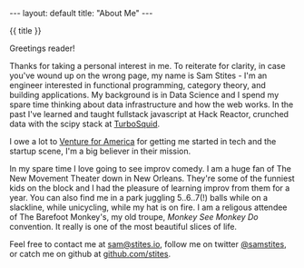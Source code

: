 --- layout: default title: "About Me" ---

{{ title }}

Greetings reader!

Thanks for taking a personal interest in me. To reiterate for clarity, in case you've
wound up on the wrong page, my name is Sam Stites - I'm an engineer interested in
functional programming, category theory, and building applications.  My background is
in Data Science and I spend my spare time thinking about data infrastructure and how
the web works. In the past I've learned and taught fullstack javascript at Hack
Reactor, crunched data with the scipy stack at [TurboSquid][squid].

I owe a lot to [Venture for America][vfa] for getting me started in tech and the
startup scene, I'm a big believer in their mission.

In my spare time I love going to see improv comedy. I am a huge fan of The New
Movement Theater down in New Orleans. They're some of the funniest kids on the block
and I had the pleasure of learning improv from them for a year. You can also find me
in a park juggling 5..6..7(!) balls while on a slackline, while unicycling, while my
hat is on fire. I am a religous attendee of The Barefoot Monkey's, my old troupe,
<i>Monkey See Monkey Do</i> convention. It really is one of the most beautiful slices
of life.

Feel free to contact me at [sam@stites.io][email], follow me on twitter
[@samstites][tw], or catch me on github at [github.com/stites][gh].

[gh]://www.github.com/stites
[tw]:https://twitter.com/SamStites
[email]: mailto:sam@stites.io
[squid]: //www.turbosquid.com
[vfa]: //www.ventureforamerica.org
